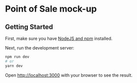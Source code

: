 # Point of Sale mock-up

## Getting Started

First, make sure you have [NodeJS and npm](https://docs.npmjs.com/downloading-and-installing-node-js-and-npm) installed.

Next, run the development server:

```bash
npm run dev
# or
yarn dev
```

Open [http://localhost:3000](http://localhost:3000) with your browser to see the result.

